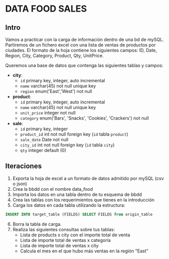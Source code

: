 # DATA FOOD SALES

## Intro

Vamos a practicar con la carga de información dentro de una bd de mySQL. Partiremos de un fichero excel con una lista de ventas de productos por ciudades. El formato de la hoja contiene los siguientes campos: ID, Date, Region, City, Category, Product, Qty, UnitPrice.

Queremos una base de datos que contenga las siguientes tablas y campos:
- **city**:
  - `id` primary key, integer, auto incremental
  - `name` varchar(45) not null unique key
  - `region` enum('East','West') not null
- **product**:
  - `id` primary key, integer, auto incremental
  - `name` varchar(45) not null unique key
  - `unit_price` integer not null
  - `category` enum('Bars', 'Snacks', 'Cookies', 'Crackers') not null
- **sale**:
  - `id` primary key, integer
  - `product_id` int not null foreign key (`id` tabla `product`)
  - `sale_date` Date not null
  - `city_id` int not null foreign key (`id` tabla `city`)
  - `qty` integer default (0)

## Iteraciones

1. Exporta la hoja de excel a un formato de datos admitido por mySQL (csv o json)
2. Crea la bbdd con el nombre data_food
3. Importa los datos en una tabla dentro de tu esquema de bbdd
4. Crea las tablas con los requerimientos que tienes en la introducción
5. Carga los datos en cada tabla utilizando la estructura:
```sql
INSERT INTO target_table (FIELDS) SELECT FIELDS from origin_table
```
6. Borra la tabla de carga.
7. Realiza las siguientes consultas sobre tus tablas:
   - Lista de products x city con el importe total de venta
   - Lista de importe total de ventas x categoría
   - Lista de importe total de ventas x city
   - Calcula el mes en el que hubo más ventas en la región "East"